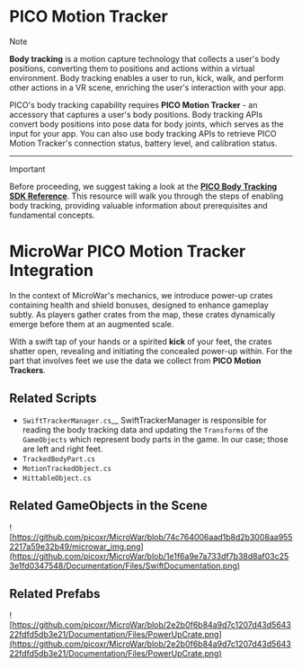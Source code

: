 # PICO Motion Tracker 
> [!NOTE]
> **Body tracking** is a motion capture technology that collects a user's body positions, converting them to positions and actions within a virtual environment. Body tracking enables a user to run, kick, walk, and perform other actions in a VR scene, enriching the user's interaction with your app.
>
> PICO's body tracking capability requires **PICO Motion Tracker** - an accessory that captures a user's body positions. Body tracking APIs convert body positions into pose data for body joints, which serves as the input for your app. You can also use body tracking APIs to retrieve PICO Motion Tracker's connection status, battery level, and calibration status.

---
> [!IMPORTANT]
> Before proceeding, we suggest taking a look at the **[PICO Body Tracking SDK Reference](https://developer-global.pico-interactive.com/document/unity/body-tracking/)**. This resource will walk you through the steps of enabling body tracking, providing valuable information about prerequisites and fundamental concepts.

# MicroWar PICO Motion Tracker Integration
In the context of MicroWar's mechanics, we introduce power-up crates containing health and shield bonuses, designed to enhance gameplay subtly.
As players gather crates from the map, these crates dynamically emerge before them at an augmented scale.
>
With a swift tap of your hands or a spirited **kick** of your feet, the crates shatter open, revealing and initiating the concealed power-up within.
For the part that involves feet we use the data we collect from **PICO Motion Trackers**.

## Related Scripts
- `SwiftTrackerManager.cs`__
  SwiftTrackerManager is responsible for reading the body tracking data and updating the `Transforms` of the `GameObjects` which represent body parts in the game. In our case; those are left and right feet.
- `TrackedBodyPart.cs`
- `MotionTrackedObject.cs`
- `HittableObject.cs`

## Related GameObjects in the Scene
![https://github.com/picoxr/MicroWar/blob/74c764006aad1b8d2b3008aa9552217a59e32b49/microwar_img.png](https://github.com/picoxr/MicroWar/blob/1e1f6a9e7a733df7b38d8af03c253e1fd0347548/Documentation/Files/SwiftDocumentation.png)

## Related Prefabs
![https://github.com/picoxr/MicroWar/blob/2e2b0f6b84a9d7c1207d43d564322fdfd5db3e21/Documentation/Files/PowerUpCrate.png](https://github.com/picoxr/MicroWar/blob/2e2b0f6b84a9d7c1207d43d564322fdfd5db3e21/Documentation/Files/PowerUpCrate.png)
